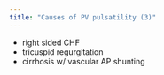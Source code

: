 ```yaml
---
title: "Causes of PV pulsatility (3)"
---
```

- right sided CHF
- tricuspid regurgitation
- cirrhosis w/ vascular AP shunting

